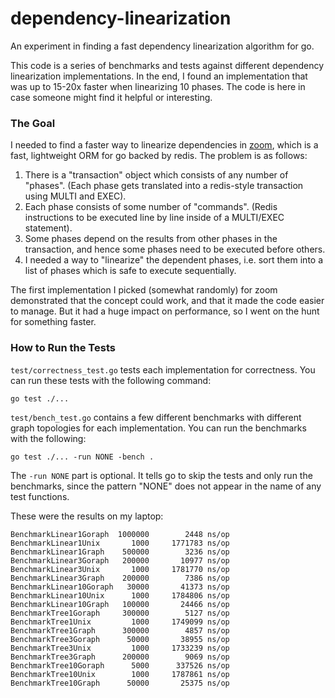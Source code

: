 # dependency-linearization
An experiment in finding a fast dependency linearization algorithm for go.

This code is a series of benchmarks and tests against different dependency
linearization implementations. In the end, I found an implementation that was
up to 15-20x faster when linearizing 10 phases. The code is here in case someone
might find it helpful or interesting.

### The Goal

I needed to find a faster way to linearize dependencies in [zoom](https://github.com/albrow/zoom),
which is a fast, lightweight ORM for go backed by redis. The problem is as follows:

1. There is a "transaction" object which consists of any number of "phases". (Each
phase gets translated into a redis-style transaction using MULTI and EXEC).
2. Each phase consists of some number of "commands". (Redis instructions to be executed
line by line inside of a MULTI/EXEC statement).
2. Some phases depend on the results from other phases in the transaction, and hence
some phases need to be executed before others.
3. I needed a way to "linearize" the dependent phases, i.e. sort them into a list of
phases which is safe to execute sequentially.

The first implementation I picked (somewhat randomly) for zoom demonstrated that the
concept could work, and that it made the code easier to manage. But it had a huge impact
on performance, so I went on the hunt for something faster.

### How to Run the Tests

`test/correctness_test.go` tests each implementation for correctness. You can run
these tests with the following command:

```
go test ./...
```

`test/bench_test.go` contains a few different benchmarks with different graph
topologies for each implementation. You can run the benchmarks with the following:

```
go test ./... -run NONE -bench .
```

The `-run NONE` part is optional. It tells go to skip the tests and only run the
benchmarks, since the pattern "NONE" does not appear in the name of any test functions.

These were the results on my laptop:

```
BenchmarkLinear1Goraph  1000000        2448 ns/op
BenchmarkLinear1Unix       1000     1771783 ns/op
BenchmarkLinear1Graph    500000        3236 ns/op
BenchmarkLinear3Goraph   200000       10977 ns/op
BenchmarkLinear3Unix       1000     1781770 ns/op
BenchmarkLinear3Graph    200000        7386 ns/op
BenchmarkLinear10Goraph   30000       41373 ns/op
BenchmarkLinear10Unix      1000     1784806 ns/op
BenchmarkLinear10Graph   100000       24466 ns/op
BenchmarkTree1Goraph     300000        5127 ns/op
BenchmarkTree1Unix         1000     1749099 ns/op
BenchmarkTree1Graph      300000        4857 ns/op
BenchmarkTree3Goraph      50000       38955 ns/op
BenchmarkTree3Unix         1000     1733239 ns/op
BenchmarkTree3Graph      200000        9069 ns/op
BenchmarkTree10Goraph      5000      337526 ns/op
BenchmarkTree10Unix        1000     1787861 ns/op
BenchmarkTree10Graph      50000       25375 ns/op
```
